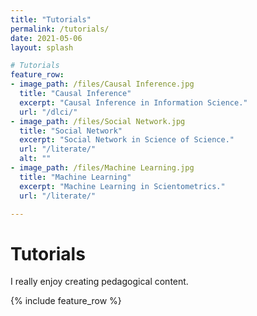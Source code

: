 ```yaml
---
title: "Tutorials"
permalink: /tutorials/
date: 2021-05-06
layout: splash

# Tutorials
feature_row:
- image_path: /files/Causal Inference.jpg
  title: "Causal Inference"
  excerpt: "Causal Inference in Information Science."
  url: "/dlci/"
- image_path: /files/Social Network.jpg
  title: "Social Network"
  excerpt: "Social Network in Science of Science."
  url: "/literate/"
  alt: ""
- image_path: /files/Machine Learning.jpg
  title: "Machine Learning"
  excerpt: "Machine Learning in Scientometrics."
  url: "/literate/"

---
```

# Tutorials 

I really enjoy creating pedagogical content.

{% include feature_row %}


